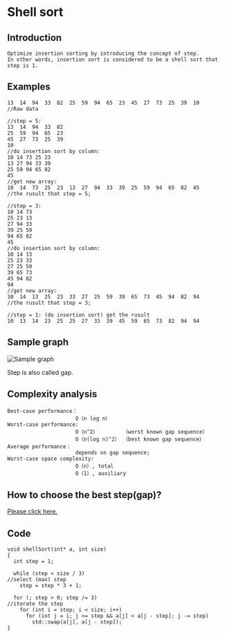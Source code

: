 # Shell sort
## Introduction
    Optimize insertion sorting by introducing the concept of step.
    In other words, insertion sort is considered to be a shell sort that step is 1.
    
## Examples
    13  14  94  33  82  25  59  94  65  23  45  27  73  25  39  10    //Raw data
    
    //step = 5:
    13  14  94  33  82
    25  59  94  65  23
    45  27  73  25  39
    10
    //do insertion sort by column:
    10 14 73 25 23
    13 27 94 33 39
    25 59 94 65 82
    45
    //get new array:
    10  14  73  25  23  13  27  94  33  39  25  59  94  65  82  45    //the rusult that step = 5;
    
    //step = 3:
    10 14 73
    25 23 13
    27 94 33
    39 25 59
    94 65 82
    45
    //do insertion sort by column:
    10 14 13
    25 23 33
    27 25 59
    39 65 73
    45 94 82
    94
    //get new array:
    10  14  13  25  23  33  27  25  59  39  65  73  45  94  82  94    //the rusult that step = 3;
    
    //step = 1: (do insertion sort) get the rusult
    10  13  14  23  25  25  27  33  39  45  59  65  73  82  94  94
## Sample graph
![Sample graph](https://github.com/ToyoBai/Algorithm/blob/master/Sorting%20Algorithm/Sorting%20Algorithm%20Image/ShellSort.gif?raw=true "Sample graph")

Step is also called gap.

## Complexity analysis
    Best-case performance：
                          O（n log n）
    Worst-case performance:
                          O（n^2）        （worst known gap sequence）
                          O（n(log n)^2） （best known gap sequence）
    Average performance： 
                          depends on gap sequence;
    Worst-case space complexity:
                          O（n）, total
                          O（1）, auxiliary
                          
## How to choose the best step(gap)?
[Please click here.](https://en.wikipedia.org/wiki/Shellsort)

## Code
    void shellSort(int* a, int size)
    {
      int step = 1;
      
      while (step < size / 3)                                         //select (max) step
        step = step * 3 + 1;
        
      for (; step > 0; step /= 3)                                     //iterate the step
        for (int i = step; i < size; i++)
          for (int j = i; j >= step && a[j] < a[j - step]; j -= step)
            std::swap(a[j], a[j - step]);
    }
